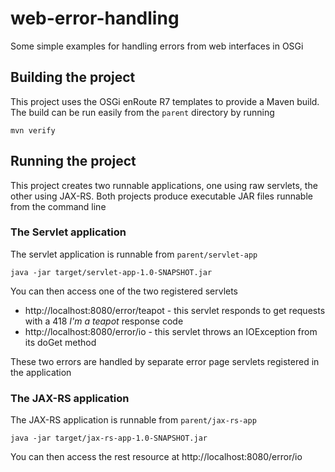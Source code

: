 # web-error-handling
Some simple examples for handling errors from web interfaces in OSGi

## Building the project

This project uses the OSGi enRoute R7 templates to provide a Maven build. The build can be run easily from the `parent` directory by running

    mvn verify

## Running the project

This project creates two runnable applications, one using raw servlets, the other using JAX-RS. Both projects produce executable JAR files runnable from the command line

### The Servlet application

The servlet application is runnable from `parent/servlet-app`

    java -jar target/servlet-app-1.0-SNAPSHOT.jar

You can then access one of the two registered servlets

 * http://localhost:8080/error/teapot - this servlet responds to get requests with a 418 *I'm a teapot* response code
 * http://localhost:8080/error/io - this servlet throws an IOException from its doGet method

These two errors are handled by separate error page servlets registered in the application

### The JAX-RS application

The JAX-RS application is runnable from `parent/jax-rs-app`

    java -jar target/jax-rs-app-1.0-SNAPSHOT.jar

You can then access the rest resource at http://localhost:8080/error/io 

